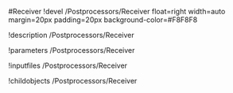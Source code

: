 <!-- MOOSE Object Documentation Stub: Remove this when content is added. -->
#Receiver
!devel /Postprocessors/Receiver float=right width=auto margin=20px padding=20px background-color=#F8F8F8

!description /Postprocessors/Receiver

!parameters /Postprocessors/Receiver

!inputfiles /Postprocessors/Receiver

!childobjects /Postprocessors/Receiver
